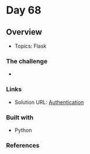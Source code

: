# Day 68

## Overview

- Topics: Flask 

### The challenge

- 

### Links

- Solution URL: [Authentication](https://github.com/Mikerniker/100_Days_of_Python/tree/main/Day68)

### Built with

- Python

### References
